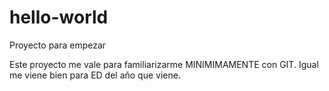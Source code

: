 # hello-world
Proyecto para empezar

Este proyecto me vale para familiarizarme MINIMIMAMENTE con GIT. Igual me viene bien para ED del año que viene.

